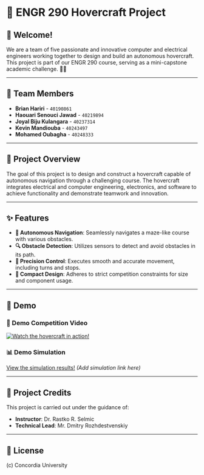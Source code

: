 # 🚀 ENGR 290 Hovercraft Project

## 🌟 Welcome!

We are a team of five passionate and innovative computer and electrical engineers working together to design and build an autonomous hovercraft. This project is part of our ENGR 290 course, serving as a mini-capstone academic challenge. 👋🗿

---

## 👥 Team Members

- **Brian Hariri** - `40190861`  
- **Haouari Senouci Jawad** - `40219894`  
- **Joyal Biju Kulangara** - `40237314`  
- **Kevin Mandiouba** - `40243497`  
- **Mohamed Oubagha** - `40248333`  

---

## 📖 Project Overview

The goal of this project is to design and construct a hovercraft capable of autonomous navigation through a challenging course. The hovercraft integrates electrical and computer engineering, electronics, and software to achieve functionality and demonstrate teamwork and innovation.

---

## ✨ Features

- **🧭 Autonomous Navigation**: Seamlessly navigates a maze-like course with various obstacles.
- **🔍 Obstacle Detection**: Utilizes sensors to detect and avoid obstacles in its path.
- **🎯 Precision Control**: Executes smooth and accurate movement, including turns and stops.
- **📏 Compact Design**: Adheres to strict competition constraints for size and component usage.

---

## 🎥 Demo

### 🏁 Demo Competition Video
[![Watch the hovercraft in action!](https://img.youtube.com/vi/7OipNl-lfNY/hqdefault.jpg)](https://youtube.com/shorts/7OipNl-lfNY?feature=share)

### 📊 Demo Simulation
[View the simulation results!](#) *(Add simulation link here)*

---

## 🙌 Project Credits

This project is carried out under the guidance of:

- **Instructor**: Dr. Rastko R. Selmic  
- **Technical Lead**: Mr. Dmitry Rozhdestvenskiy  

---

## 🏫 License

(c) Concordia University
